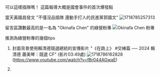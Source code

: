 可以這樣插隊嗎！
這篇報導大概是國會事件的首次爆發點

當天黃國昌發文 "不僅沒品插隊 還動手打人的民進黨郭國文"
![1718785257313](https://github.com/IanMai0/-/assets/93859716/afe4fd3f-3000-4f44-9477-a5bf0413015d)


留言區讚數最高的是一名為 "Okinafa Chen" 的綠營粉專
![Okinafa Chen 粉專](https://github.com/IanMai0/-/assets/93859716/d23dc7be-a0e7-43c9-a8da-04185a94fb6b)

推測為綠營粉專的幾個tips
1. 封面背景使用賴清德競選總統的宣傳影片 "《在路上》 #交棒篇 ── 2024 賴清德 蕭美琴｜競選 CF" (影片03:49處)
![1718786162828](https://github.com/IanMai0/-/assets/93859716/18fe785d-f63a-49c3-ad80-c03426833af7)(https://www.youtube.com/watch?v=fBr044AGwaE)


3. 


